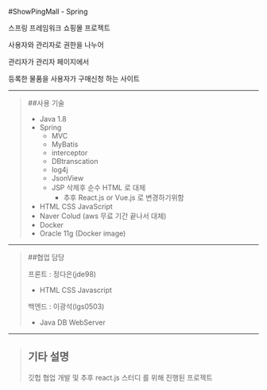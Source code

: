 #ShowPingMall - Spring

스프링 프레임워크 쇼핑몰 프로젝트

사용자와 관리자로 권한을 나누어

관리자가 관리자 페이지에서 

등록한 물품을 사용자가 구매신청 하는 사이트

----------------------------------
> ##사용 기술
> - Java 1.8
> - Spring 
>   - MVC 
>   - MyBatis
>   - interceptor
>   - DBtranscation
>   - log4j
>   - JsonView
>   - JSP 삭제후 순수 HTML 로 대체
>      - 추후 React.js or Vue.js 로 변경하기위함
> - HTML CSS JavaScript
> - Naver Colud (aws 무료 기간 끝나서 대체) 
> - Docker 
> - Oracle 11g (Docker image)
----------------------------------
> ##협업 담당
>
> 프론트 : 정다은(jde98)
>  - HTML CSS Javascript
> 
> 백엔드 : 이광석(lgs0503)
>  - Java DB WebServer 

----------------------------------
> ## 기타 설명
> 깃헙 협업 개발 및 추후 react.js 스터디 를 위해 진행된 프로젝트
